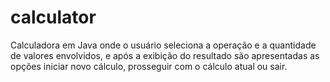 # calculator
Calculadora em Java onde o usuário seleciona a operação e a quantidade de valores envolvidos, e após a exibição do resultado são apresentadas as opções iniciar novo cálculo, prosseguir com o cálculo atual ou sair.
